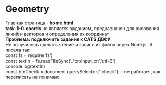 # Geometry
Главная страница - <b>home.html</b><br>
<b>task-1-0-coords</b> не является заданием, предназначен для рисования линий и векторов и определения их координат<br>
<b>Проблема: подключить задания к CATS ДВФУ</b><br>
Не получилось сделать чтение и запись из файла через Node.js. Я писала так:<br>
 const fs = require('fs')<br>
const textIn = fs.readFileSync('./txt/input.txt','utf-8')<br>
console.log(textIn)<br>
const btnCheck = document.querySelector(".check"); - не работает, как переписать не понимаю

